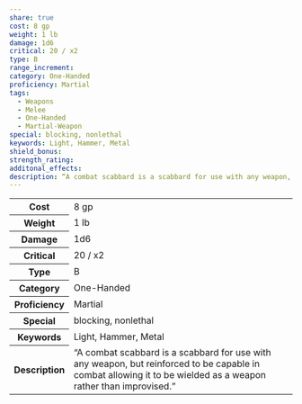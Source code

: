 ```yaml
---
share: true
cost: 8 gp
weight: 1 lb
damage: 1d6
critical: 20 / x2
type: B
range_increment: 
category: One-Handed
proficiency: Martial
tags:
  - Weapons
  - Melee
  - One-Handed
  - Martial-Weapon
special: blocking, nonlethal
keywords: Light, Hammer, Metal
shield_bonus: 
strength_rating: 
additonal_effects: 
description: “A combat scabbard is a scabbard for use with any weapon, but reinforced to be capable in combat allowing it to be wielded as a weapon rather than improvised.”
---
```

<p><span dir="ltr" style="overflow-x: auto;"><table><tbody><tr><th dir="ltr">Cost</th><td dir="ltr">8 gp</td></tr><tr><th dir="ltr">Weight</th><td dir="ltr">1 lb</td></tr><tr><th dir="ltr">Damage</th><td dir="ltr">1d6</td></tr><tr><th dir="ltr">Critical</th><td dir="ltr">20 / x2</td></tr><tr><th dir="ltr">Type</th><td dir="ltr">B</td></tr><tr><th dir="ltr">Category</th><td dir="ltr">One-Handed</td></tr><tr><th dir="ltr">Proficiency</th><td dir="ltr">Martial</td></tr><tr><th dir="ltr">Special</th><td dir="ltr">blocking, nonlethal</td></tr><tr><th dir="ltr">Keywords</th><td dir="ltr">Light, Hammer, Metal</td></tr><tr><th dir="ltr">Description</th><td dir="ltr">“A combat scabbard is a scabbard for use with any weapon, but reinforced to be capable in combat allowing it to be wielded as a weapon rather than improvised.”</td></tr></tbody></table></span></p>